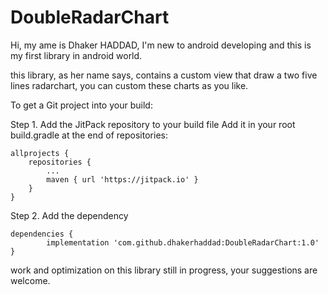 # DoubleRadarChart
 Hi, my ame is Dhaker HADDAD, I'm new to android developing and this is my first library in android world.
 
 this library, as her name says, contains a custom view that draw a two five lines radarchart, you can custom these charts as you like.
 
To get a Git project into your build:

Step 1. Add the JitPack repository to your build file
 Add it in your root build.gradle at the end of repositories:

	allprojects {
		repositories {
			...
			maven { url 'https://jitpack.io' }
		}
	}
	
Step 2. Add the dependency

	dependencies {
	        implementation 'com.github.dhakerhaddad:DoubleRadarChart:1.0'
	}

 work and optimization on this library still in progress, your suggestions are welcome.
